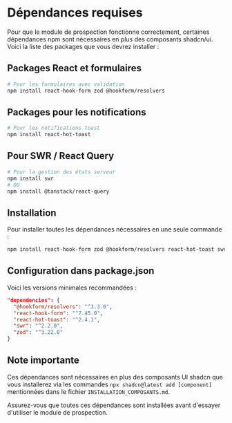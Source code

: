 # Dépendances requises

Pour que le module de prospection fonctionne correctement, certaines dépendances npm sont nécessaires en plus des composants shadcn/ui. Voici la liste des packages que vous devrez installer :

## Packages React et formulaires

```bash
# Pour les formulaires avec validation
npm install react-hook-form zod @hookform/resolvers
```

## Packages pour les notifications

```bash
# Pour les notifications toast
npm install react-hot-toast
```

## Pour SWR / React Query

```bash
# Pour la gestion des états serveur
npm install swr
# OU
npm install @tanstack/react-query
```

## Installation

Pour installer toutes les dépendances nécessaires en une seule commande :

```bash
npm install react-hook-form zod @hookform/resolvers react-hot-toast swr
```

## Configuration dans package.json

Voici les versions minimales recommandées :

```json
"dependencies": {
  "@hookform/resolvers": "^3.3.0",
  "react-hook-form": "^7.45.0", 
  "react-hot-toast": "^2.4.1",
  "swr": "^2.2.0",
  "zod": "^3.22.0"
}
```

## Note importante

Ces dépendances sont nécessaires en plus des composants UI shadcn que vous installerez via les commandes `npx shadcn@latest add [component]` mentionnées dans le fichier `INSTALLATION_COMPOSANTS.md`.

Assurez-vous que toutes ces dépendances sont installées avant d'essayer d'utiliser le module de prospection.
